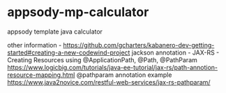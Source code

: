 # appsody-mp-calculator

appsody template java calculator


other information - https://github.com/gcharters/kabanero-dev-getting-started#creating-a-new-codewind-project
jackson annotation - 
JAX-RS - Creating Resources using @ApplicationPath, @Path, @PathParam https://www.logicbig.com/tutorials/java-ee-tutorial/jax-rs/path-annotion-resource-mapping.html
@pathparam annotation example https://www.java2novice.com/restful-web-services/jax-rs-pathparam/
